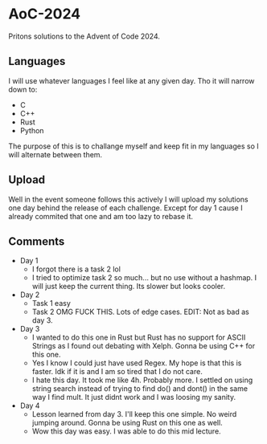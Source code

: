 # AoC-2024
Pritons solutions to the Advent of Code 2024.

## Languages
I will use whatever languages I feel like at any given day.
Tho it will narrow down to:

- C
- C++
- Rust
- Python

The purpose of this is to challange myself and keep fit in my languages so I will alternate between them.

## Upload
Well in the event someone follows this actively I will upload my solutions one day behind the release of each challenge.
Except for day 1 cause I already commited that one and am too lazy to rebase it.

## Comments
- Day 1
  - I forgot there is a task 2 lol
  - I tried to optimize task 2 so much... but no use without a hashmap. I will just keep the current thing. Its slower but looks cooler.
- Day 2
  - Task 1 easy
  - Task 2 OMG FUCK THIS. Lots of edge cases. EDIT: Not as bad as day 3.
- Day 3
  - I wanted to do this one in Rust but Rust has no support for ASCII Strings as I found out debating with Xelph. Gonna be using C++ for this one.
  - Yes I know I could just have used Regex. My hope is that this is faster. Idk if it is and I am so tired that I do not care.
  - I hate this day. It took me like 4h. Probably more. I settled on using string search instead of trying to find do() and dont() in the same way I find mult. It just didnt work and I was loosing my sanity.
- Day 4
  - Lesson learned from day 3. I'll keep this one simple. No weird jumping around. Gonna be using Rust on this one as well.
  - Wow this day was easy. I was able to do this mid lecture.

